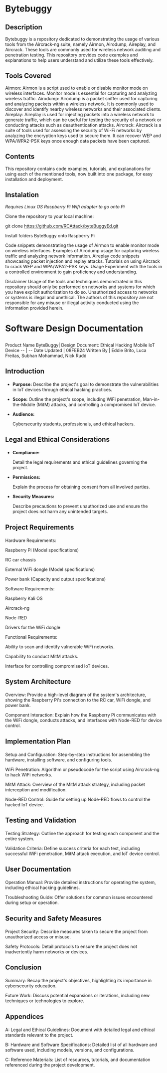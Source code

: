 # Bytebuggy
## Description
Bytebuggy is a repository dedicated to demonstrating the usage of various tools from the Aircrack-ng suite, namely Airmon, Airodump, Aireplay, and Aircrack. These tools are commonly used for wireless network auditing and penetration testing. This repository provides code examples and explanations to help users understand and utilize these tools effectively.

## Tools Covered
Airmon: Airmon is a script used to enable or disable monitor mode on wireless interfaces. Monitor mode is essential for capturing and analyzing wireless traffic.
Airodump: Airodump is a packet sniffer used for capturing and analyzing packets within a wireless network. It is commonly used to discover and identify nearby wireless networks and their associated clients.
Aireplay: Aireplay is used for injecting packets into a wireless network to generate traffic, which can be useful for testing the security of a network or conducting attacks such as deauthentication attacks.
Aircrack: Aircrack is a suite of tools used for assessing the security of Wi-Fi networks by analyzing the encryption keys used to secure them. It can recover WEP and WPA/WPA2-PSK keys once enough data packets have been captured.
## Contents
This repository contains code examples, tutorials, and explanations for using each of the mentioned tools, now built into one package, for easy installation and deployment.

## Instalation

*Requires Linux OS*
*Raspberry Pi*
*Wifi adapter to go onto Pi*

Clone the repository to your local machine:

git clone https://github.com/RCAttack/byteBuggyEd.git

Install folders ByteBuggy onto Raspberry Pi 

Code snippets demonstrating the usage of Airmon to enable monitor mode on wireless interfaces.
Examples of Airodump usage for capturing wireless traffic and analyzing network information.
Aireplay code snippets showcasing packet injection and replay attacks.
Tutorials on using Aircrack to crack WEP and WPA/WPA2-PSK keys.
Usage
Experiment with the tools in a controlled environment to gain proficiency and understanding.


Disclaimer
Usage of the tools and techniques demonstrated in this repository should only be performed on networks and systems for which you have explicit authorization to do so. Unauthorized access to networks or systems is illegal and unethical. The authors of this repository are not responsible for any misuse or illegal activity conducted using the information provided herein.


<div class="block block-h1" data-pm-slice="1 1 []"><div class="block-tool-drag" draggable="true"></div><div class="block-content"><h1 data-id="829876b9-dbda-45a3-9944-dab849431a4f"><strong>

Software Design Documentation

</strong></h1></div></div><div class="block block-table"><div class="block-tool-drag" draggable="true"></div><div class="block-content">
Product Name ByteBuggy| Design Document: Ethical Hacking Mobile IoT Device
-- | --
Date Updated | 08FEB24
Written By | Eddie Brito, Luca Freitas, Subhan Mohammad, Nick Rudd

</div></div><div class="block block-h2"><div class="block-tool-drag" draggable="true"></div><div class="block-content"><h2 data-id="59b1247a-655b-48d6-b5d7-74ff1de95865"><strong>

Introduction

</strong></h2></div></div><div class="block block-ul"><div class="block-tool-drag" draggable="true"></div><div class="block-content"><ul><li><div class="block block-p"><div class="block-tool-drag" draggable="true"></div><div class="block-content"><p><strong>

Purpose:</strong> Describe the project's goal to demonstrate the vulnerabilities in IoT devices through ethical hacking practices.

</p></div></div></li><li><div class="block block-p"><div class="block-tool-drag" draggable="true"></div><div class="block-content"><p><strong>

Scope:</strong> Outline the project's scope, including WiFi penetration, Man-in-the-Middle (MitM) attacks, and controlling a compromised IoT device.

</p></div></div></li><li><div class="block block-p"><div class="block-tool-drag" draggable="true"></div><div class="block-content"><p><strong>

Audience:

</strong> 

Cybersecurity students, professionals, and ethical hackers.

</p></div></div></li></ul></div></div><div class="block block-h2"><div class="block-tool-drag" draggable="true"></div><div class="block-content"><h2 data-id="d6d78350-c699-4828-8b2b-af56ec11dde2"><strong>

Legal and Ethical Considerations

</strong></h2></div></div><div class="block block-ul"><div class="block-tool-drag" draggable="true"></div><div class="block-content"><ul><li><div class="block block-p"><div class="block-tool-drag" draggable="true"></div><div class="block-content"><p><strong>

Compliance:

</strong> 

Detail the legal requirements and ethical guidelines governing the project.

</p></div></div></li><li><div class="block block-p"><div class="block-tool-drag" draggable="true"></div><div class="block-content"><p><strong>

Permissions:

</strong> 

Explain the process for obtaining consent from all involved parties.

</p></div></div></li><li><div class="block block-p"><div class="block-tool-drag" draggable="true"></div><div class="block-content"><p><strong>

Security Measures:

</strong> 

Describe precautions to prevent unauthorized use and ensure the project does not harm any unintended targets.

</p></div></div></li></ul></div></div><div class="block block-h2"><div class="block-tool-drag" draggable="true"></div><div class="block-content"><h2 data-id="d70285a6-9792-40dd-9e71-264f70edbfa0"><strong>

Project Requirements

</strong></h2></div></div><div class="block block-p"><div class="block-tool-drag" draggable="true"></div><div class="block-content"><p>    

Hardware Requirements:

</p></div></div><div class="block block-p"><div class="block-tool-drag" draggable="true"></div><div class="block-content"><p>        

Raspberry Pi (Model specifications)

</p></div></div><div class="block block-p"><div class="block-tool-drag" draggable="true"></div><div class="block-content"><p>        

RC car chassis

</p></div></div><div class="block block-p"><div class="block-tool-drag" draggable="true"></div><div class="block-content"><p>        

External WiFi dongle (Model specifications)

</p></div></div><div class="block block-p"><div class="block-tool-drag" draggable="true"></div><div class="block-content"><p>        

Power bank (Capacity and output specifications)

</p></div></div><div class="block block-p"><div class="block-tool-drag" draggable="true"></div><div class="block-content"><p>    

Software Requirements:

</p></div></div><div class="block block-p"><div class="block-tool-drag" draggable="true"></div><div class="block-content"><p>        

Raspberry Kali OS

</p></div></div><div class="block block-p"><div class="block-tool-drag" draggable="true"></div><div class="block-content"><p>        

Aircrack-ng

</p></div></div><div class="block block-p"><div class="block-tool-drag" draggable="true"></div><div class="block-content"><p>        

Node-RED

</p></div></div><div class="block block-p"><div class="block-tool-drag" draggable="true"></div><div class="block-content"><p>        

Drivers for the WiFi dongle

</p></div></div><div class="block block-p"><div class="block-tool-drag" draggable="true"></div><div class="block-content"><p>    

Functional Requirements:

</p></div></div><div class="block block-p"><div class="block-tool-drag" draggable="true"></div><div class="block-content"><p>        

Ability to scan and identify vulnerable WiFi networks.

</p></div></div><div class="block block-p"><div class="block-tool-drag" draggable="true"></div><div class="block-content"><p>        

Capability to conduct MitM attacks.

</p></div></div><div class="block block-p"><div class="block-tool-drag" draggable="true"></div><div class="block-content"><p>        

Interface for controlling compromised IoT devices.

</p></div></div><div class="block block-h2"><div class="block-tool-drag" draggable="true"></div><div class="block-content"><h2 data-id="8ddbe445-119f-4963-8977-380a2953e49e"><strong>

System Architecture

</strong></h2></div></div><div class="block block-p"><div class="block-tool-drag" draggable="true"></div><div class="block-content"><p>    

Overview: Provide a high-level diagram of the system's architecture, showing the Raspberry Pi's connection to the RC car, WiFi dongle, and power bank.

</p></div></div><div class="block block-p"><div class="block-tool-drag" draggable="true"></div><div class="block-content"><p>    

Component Interaction: Explain how the Raspberry Pi communicates with the WiFi dongle, conducts attacks, and interfaces with Node-RED for device control.

</p></div></div><div class="block block-h2"><div class="block-tool-drag" draggable="true"></div><div class="block-content"><h2 data-id="555cab68-82b9-4acf-9c35-8a8d19579543"><strong>

Implementation Plan

</strong></h2></div></div><div class="block block-p"><div class="block-tool-drag" draggable="true"></div><div class="block-content"><p>    

Setup and Configuration: Step-by-step instructions for assembling the hardware, installing software, and configuring tools.

</p></div></div><div class="block block-p"><div class="block-tool-drag" draggable="true"></div><div class="block-content"><p>    

WiFi Penetration: Algorithm or pseudocode for the script using Aircrack-ng to hack WiFi networks.

</p></div></div><div class="block block-p"><div class="block-tool-drag" draggable="true"></div><div class="block-content"><p>    

MitM Attack: Overview of the MitM attack strategy, including packet interception and modification.

</p></div></div><div class="block block-p"><div class="block-tool-drag" draggable="true"></div><div class="block-content"><p>    

Node-RED Control: Guide for setting up Node-RED flows to control the hacked IoT device.

</p></div></div><div class="block block-h2"><div class="block-tool-drag" draggable="true"></div><div class="block-content"><h2 data-id="cd2fc3c8-c651-4a50-92fb-5f4b50a5211d"><strong>

Testing and Validation

</strong></h2></div></div><div class="block block-p"><div class="block-tool-drag" draggable="true"></div><div class="block-content"><p>    

Testing Strategy: Outline the approach for testing each component and the entire system.

</p></div></div><div class="block block-p"><div class="block-tool-drag" draggable="true"></div><div class="block-content"><p>    

Validation Criteria: Define success criteria for each test, including successful WiFi penetration, MitM attack execution, and IoT device control.

</p></div></div><div class="block block-h2"><div class="block-tool-drag" draggable="true"></div><div class="block-content"><h2 data-id="7f8c1d21-5368-47dd-b60b-b00e9cee315a"><strong>

User Documentation

</strong></h2></div></div><div class="block block-p"><div class="block-tool-drag" draggable="true"></div><div class="block-content"><p>    

Operation Manual: Provide detailed instructions for operating the system, including ethical hacking guidelines.

</p></div></div><div class="block block-p"><div class="block-tool-drag" draggable="true"></div><div class="block-content"><p>    

Troubleshooting Guide: Offer solutions for common issues encountered during setup or operation.

</p></div></div><div class="block block-h2"><div class="block-tool-drag" draggable="true"></div><div class="block-content"><h2 data-id="7b621396-cbf3-4608-8932-d57433614e1c"><strong>

Security and Safety Measures

</strong></h2></div></div><div class="block block-p"><div class="block-tool-drag" draggable="true"></div><div class="block-content"><p>    

Project Security: Describe measures taken to secure the project from unauthorized access or misuse.

</p></div></div><div class="block block-p"><div class="block-tool-drag" draggable="true"></div><div class="block-content"><p>    

Safety Protocols: Detail protocols to ensure the project does not inadvertently harm networks or devices.

</p></div></div><div class="block block-h2"><div class="block-tool-drag" draggable="true"></div><div class="block-content"><h2 data-id="5b16fdf2-694e-4c01-8ad9-9a3919e55dec"><strong>

Conclusion

</strong></h2></div></div><div class="block block-p"><div class="block-tool-drag" draggable="true"></div><div class="block-content"><p>    

Summary: Recap the project's objectives, highlighting its importance in cybersecurity education.

</p></div></div><div class="block block-p"><div class="block-tool-drag" draggable="true"></div><div class="block-content"><p>    

Future Work: Discuss potential expansions or iterations, including new techniques or technologies to explore.

</p></div></div><div class="block block-h2"><div class="block-tool-drag" draggable="true"></div><div class="block-content"><h2 data-id="070f164f-5982-4862-9435-78c0b2b8a212"><strong>

Appendices

</strong></h2></div></div><div class="block block-p"><div class="block-tool-drag" draggable="true"></div><div class="block-content"><p>    

A: Legal and Ethical Guidelines: Document with detailed legal and ethical standards relevant to the project.

</p></div></div><div class="block block-p"><div class="block-tool-drag" draggable="true"></div><div class="block-content"><p>    

B: Hardware and Software Specifications: Detailed list of all hardware and software used, including models, versions, and configurations.

</p></div></div><div class="block block-p"><div class="block-tool-drag" draggable="true"></div><div class="block-content"><p>    

C: Reference Materials: List of resources, tutorials, and documentation referenced during the project development.

</p></div></div><div class="block block-p"><div class="block-tool-drag" draggable="true"></div><div class="block-content"><p></p></div></div>
